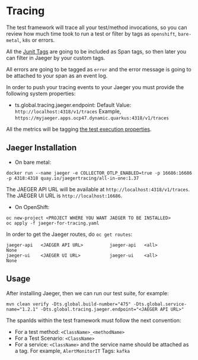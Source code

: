 # Tracing

The test framework will trace all your test/method invocations, so you can review how much time took to run a test
or filter by tags as `openshift`, `bare-metal`, `k8s` or errors. 

All the [Junit Tags](https://junit.org/junit5/docs/current/user-guide/#writing-tests-tagging-and-filtering) are going to 
be included as Span tags, so then later you can filter in Jaeger by your custom tags. 

All errors are going to be tagged as `error` and the error message is going to be attached to your span as an event log.

In order to push your tracing events to your Jaeger you must provide the following system properties:
- ts.global.tracing.jaeger.endpoint:
        Default Value: `http://localhost:4318/v1/traces`
        Example, `https://myjaeger.apps.ocp47.dynamic.quarkus:4318/v1/traces`
        
All the metrics will be tagging [the test execution properties](Execution.md).

## Jaeger Installation

- On bare metal:

```
docker run --name jaeger -e COLLECTOR_OTLP_ENABLED=true -p 16686:16686 -p 4318:4318 quay.io/jaegertracing/all-in-one:1.37
```

The JAEGER API URL will be available at `http://localhost:4318/v1/traces`.
The JAEGER UI URL is `http://localhost:16686`.

- On OpenShift:

```
oc new-project <PROJECT WHERE YOU WANT JAEGER TO BE INSTALLED>
oc apply -f jaeger-for-tracing.yaml
```

In order to get the Jaeger routes, do `oc get routes`:

```
jaeger-api   <JAEGER API URL>          jaeger-api   <all>                 None
jaeger-ui    <JAEGER UI URL>           jaeger-ui    <all>                 None
```

## Usage

After installing Jaeger, then we can run our test suite, for example: 

```
mvn clean verify -Dts.global.build-number="475" -Dts.global.service-name="1.2.1" -Dts.global.tracing.jaeger.endpoint="<JAEGER API URL>"
```

The spanIds within the test framework must follow the next convention:

- For a test method: `<ClassName>_<methodName>`
- For a Test Scenario: `<ClassName>`
- For a service: `<ClassName>` and the service name should be attached as a tag. For example, `AlertMonitorIT` Tags: `kafka`
